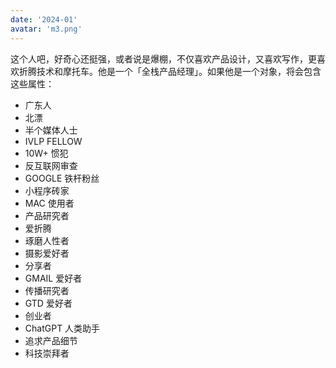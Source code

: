 ```yaml
---
date: '2024-01'
avatar: 'm3.png'
---
```


这个人吧，好奇心还挺强，或者说是爆棚，不仅喜欢产品设计，又喜欢写作，更喜欢折腾技术和摩托车。他是一个「全栈产品经理」。如果他是一个对象，将会包含这些属性：

* 广东人
* 北漂
* 半个媒体人士
* IVLP FELLOW
* 10W+ 惯犯
* 反互联网审查
* GOOGLE 铁杆粉丝
* 小程序砖家
* MAC 使用者
* 产品研究者
* 爱折腾
* 琢磨人性者
* 摄影爱好者
* 分享者
* GMAIL 爱好者
* 传播研究者
* GTD 爱好者
* 创业者
* ChatGPT 人类助手
* 追求产品细节
* 科技崇拜者